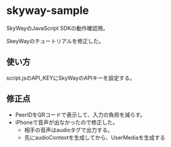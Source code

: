 # skyway-sample
SkyWayのJavaScript SDKの動作確認用。

SkeyWayのチュートリアルを修正した。

## 使い方
script.jsのAPI_KEYにSkyWayのAPIキーを設定する。

## 修正点

* PeerIDをQRコードで表示して、入力の負担を減らす。
* iPhoneで音声が出なかったので修正した。
  * 相手の音声はaudioタグで出力する。
  * 先にaudioContextを生成してから、UserMediaを生成する
